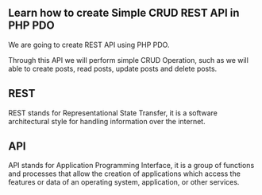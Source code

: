 ## Learn how to create Simple CRUD REST API in PHP PDO
We are going to create REST API using PHP PDO.

Through this API we will perform simple CRUD Operation, such as we will able to create posts, read posts, update posts and delete posts.

## REST
REST stands for Representational State Transfer, it is a software architectural style for handling information over the internet.

## API
API stands for Application Programming Interface, it is a group of functions and processes that allow the creation of applications which access the features or data of an operating system, application, or other services.
